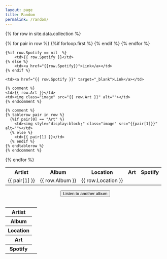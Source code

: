 ```yaml
---
layout: page
title: Random
permalink: /random/
---
```




<data value="{{ site.data.collection.size }}" id="total_albums"></data>
<data id="random_line_number"></data>



<table id="record_collection" hidden>
<tr>
        <th>Artist</th>
		<th>Album</th>
		<th>Location</th>
		<th>Art</th>
		<th>Spotify</th>
</tr>

{% for row in site.data.collection %}
<tr id={{forloop.index}}>
	{% for pair in row %}
		{%if forloop.first %}
			<td>{{ pair[1] }}</td>
		{% endif %}
	{% endfor %}
	<td>{{ row.Album }}</td>
	<td>{{ row.Location }}</td>
	<td><img class="image" src="{{ row.Art }}" alt=""></td>
	
	{%if row.Spotify == nil  %}
		<td>{{ row.Spotify }}</td>
	{% else %}
		<td><a href="{{row.Spotify}}">Link</a></td>
	{% endif %}
	
	<td><a href="{{ row.Spotify }}" target="_blank">Link</a></td>
	
	{% comment %}
	<td>{{ row.Art }}</td>
	<td><img class="image" src="{{ row.Art }}" alt=""></td>
	{% endcomment %}
	
	{% comment %}
	{% tablerow pair in row %}
	  {%if pair[0] == "Art" %}
		<td><img style="display:block;" class="image" src="{{pair[1]}}" alt=""></td>
	  {% else %}	
        <td>{{ pair[1] }}</td>
	  {% endif %}
    {% endtablerow %}
	{% endcomment %}
</tr>
{% endfor %}
</table>

<div class="text-center">
	<button onclick="getRandomAlbum()">Listen to another album</button>
</div>

<br>

<table id="random_record">
<tr>
    <th>Artist</th>
	<td id="random_record_artist" ></td>
</tr>
<tr>
	<th>Album</th>
	<td id="random_record_album"></td>
</tr>
<tr>
	<th>Location</th>
	<td id="random_record_location"></td>
</tr>
<tr>
	<th>Art</th>
	<td id="random_record_art"></td>
</tr>
<tr>
	<th>Spotify</th>
	<td id="random_record_spotify"></td>
</tr>


	

</table>

<script>
function randomIntFromInterval(min, max) { // min and max included 
  return Math.floor(Math.random() * (max - min + 1) + min)
}

function getRandomAlbum() {
const article = document.getElementById("total_albums");
var random_line_number = randomIntFromInterval(1, article.value);
var row = document.querySelector(`[id=${CSS.escape(random_line_number)}]`);

const random_artist = row.cells[0].innerHTML;
const random_album = row.cells[1].innerHTML;
const random_location = row.cells[2].innerHTML;
const random_art = row.cells[3].innerHTML;
const random_spotify = row.cells[4].innerHTML;

var temp = document.getElementById("random_record_artist");
temp.innerHTML = random_artist;
temp = document.getElementById("random_record_album");
temp.innerHTML = random_album;
temp = document.getElementById("random_record_location");
temp.innerHTML = random_location;
temp = document.getElementById("random_record_art");
temp.innerHTML = random_art;
temp = document.getElementById("random_record_spotify");
temp.innerHTML = random_spotify;
}

getRandomAlbum();

</script>  



<style>
td {
  text-align: center;
}

.text-center {
  text-align: center;
}

</style>

